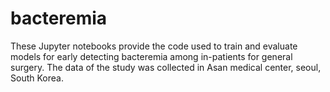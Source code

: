 # bacteremia
These Jupyter notebooks provide the code used to train and evaluate models for early detecting bacteremia among in-patients for general surgery. 
The data of the study was collected in Asan medical center, seoul, South Korea. 
